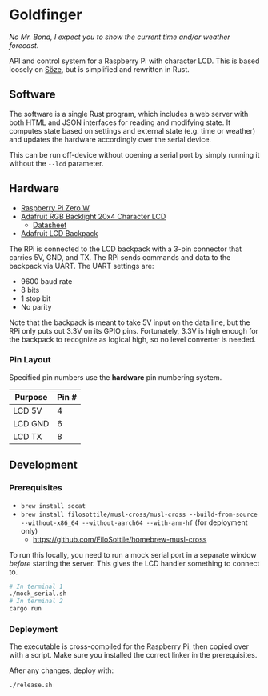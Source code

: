 # Goldfinger

_No Mr. Bond, I expect you to show the current time and/or weather forecast._

API and control system for a Raspberry Pi with character LCD. This is based loosely on [Söze](https://github.com/lucasPickering/soze), but is simplified and rewritten in Rust.

## Software

The software is a single Rust program, which includes a web server with both HTML and JSON interfaces for reading and modifying state. It computes state based on settings and external state (e.g. time or weather) and updates the hardware accordingly over the serial device.

This can be run off-device without opening a serial port by simply running it without the `--lcd` parameter.

## Hardware

- [Raspberry Pi Zero W](https://www.raspberrypi.org/products/pi-zero/)
- [Adafruit RGB Backlight 20x4 Character LCD](https://www.winstar.com.tw/products/character-lcd-display-module/wh2004a.html)
  - [Datasheet](https://www.digikey.com.mx/htmldatasheets/production/1848324/0/0/1/wh2004a-cfh-jt-specification.html)
- [Adafruit LCD Backpack](https://www.adafruit.com/product/781)

The RPi is connected to the LCD backpack with a 3-pin connector that carries 5V, GND, and TX. The RPi sends commands and data to the backpack via UART. The UART settings are:

- 9600 baud rate
- 8 bits
- 1 stop bit
- No parity

Note that the backpack is meant to take 5V input on the data line, but the RPi only puts out 3.3V on its GPIO pins. Fortunately, 3.3V is high enough for the backpack to recognize as logical high, so no level converter is needed.

### Pin Layout

Specified pin numbers use the **hardware** pin numbering system.

| Purpose | Pin # |
| ------- | ----- |
| LCD 5V  | 4     |
| LCD GND | 6     |
| LCD TX  | 8     |

## Development

### Prerequisites

- `brew install socat`
- `brew install filosottile/musl-cross/musl-cross --build-from-source --without-x86_64 --without-aarch64 --with-arm-hf` (for deployment only)
  - https://github.com/FiloSottile/homebrew-musl-cross

To run this locally, you need to run a mock serial port in a separate window _before_ starting the server. This gives the LCD handler something to connect to.

```sh
# In terminal 1
./mock_serial.sh
# In terminal 2
cargo run
```

### Deployment

The executable is cross-compiled for the Raspberry Pi, then copied over with a script. Make sure you installed the correct linker in the prerequisites.

After any changes, deploy with:

```sh
./release.sh
```
